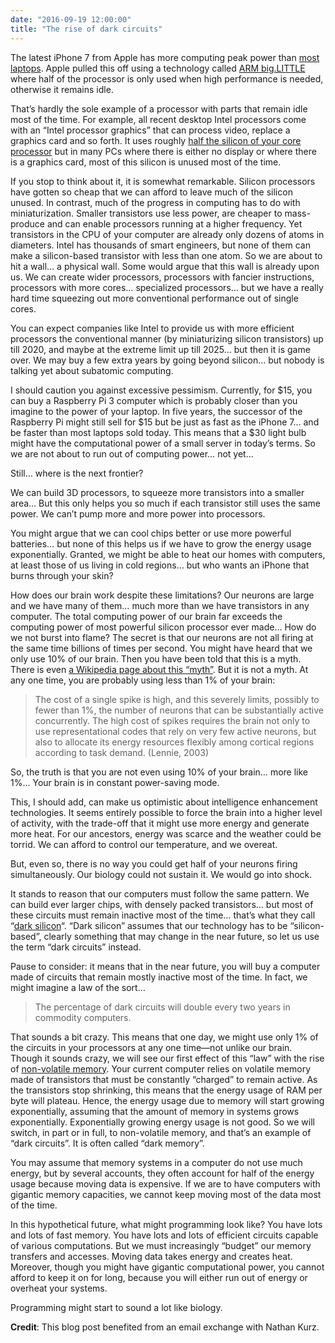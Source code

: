 ```yaml
---
date: "2016-09-19 12:00:00"
title: "The rise of dark circuits"
---
```




The latest iPhone 7 from Apple has more computing peak power than [most laptops](http://daringfireball.net/linked/2016/09/14/geekbench-android-a10). Apple pulled this off using a technology called [ARM big.LITTLE](https://en.wikipedia.org/wiki/ARM_big.LITTLE) where half of the processor is only used when high performance is needed, otherwise it remains idle.

That&rsquo;s hardly the sole example of a processor with parts that remain idle most of the time. For example, all recent desktop Intel processors come with an &ldquo;Intel processor graphics&rdquo; that can process video, replace a graphics card and so forth. It uses roughly [half the silicon of your core processor](https://software.intel.com/sites/default/files/managed/c5/9a/The-Compute-Architecture-of-Intel-Processor-Graphics-Gen9-v1d0.pdf) but in many PCs where there is either no display or where there is a graphics card, most of this silicon is unused most of the time.

If you stop to think about it, it is somewhat remarkable. Silicon processors have gotten so cheap that we can afford to leave much of the silicon unused.
In contrast, much of the progress in computing has to do with miniaturization. Smaller transistors use less power, are cheaper to mass-produce and can enable processors running at a higher frequency. Yet transistors in the CPU of your computer are already only dozens of atoms in diameters. Intel has thousands of smart engineers, but none of them can make a silicon-based transistor with less than one atom. So we are about to hit a wall&hellip; a physical wall. Some would argue that this wall is already upon us. We can create wider processors, processors with fancier instructions, processors with more cores&hellip; specialized processors&hellip; but we have a really hard time squeezing out more conventional performance out of single cores.

You can expect companies like Intel to provide us with more efficient processors the conventional manner (by miniaturizing silicon transistors) up till 2020, and maybe at the extreme limit up till 2025&hellip; but then it is game over. We may buy a few extra years by going beyond silicon&hellip; but nobody is talking yet about subatomic computing.

I should caution you against excessive pessimism. Currently, for $15, you can buy a Raspberry Pi 3 computer which is probably closer than you imagine to the power of your laptop. In five years, the successor of the Raspberry Pi might still sell for $15 but be just as fast as the iPhone 7&hellip; and be faster than most laptops sold today. This means that a $30 light bulb might have the computational power of a small server in today&rsquo;s terms. So we are not about to run out of computing power&hellip; not yet&hellip;

Still&hellip; where is the next frontier?

We can build 3D processors, to squeeze more transistors into a smaller area&hellip; But this only helps you so much if each transistor still uses the same power. We can&rsquo;t pump more and more power into processors.

You might argue that we can cool chips better or use more powerful batteries&hellip; but none of this helps us if we have to grow the energy usage exponentially. Granted, we might be able to heat our homes with computers, at least those of us living in cold regions&hellip; but who wants an iPhone that burns through your skin?

How does our brain work despite these limitations? Our neurons are large and we have many of them&hellip; much more than we have transistors in any computer. The total computing power of our brain far exceeds the computing power of most powerful silicon processor ever made&hellip; How do we not burst into flame? The secret is that our neurons are not all firing at the same time billions of times per second.
You might have heard that we only use 10% of our brain. Then you have been told that this is a myth. There is even [a Wikipedia page about this &ldquo;myth&rdquo;](https://en.wikipedia.org/wiki/Ten_percent_of_the_brain_myth). But it is not a myth. At any one time, you are probably using less than 1% of your brain:

> The cost of a single spike is high, and this severely limits, possibly to fewer than 1%, the number of neurons that can be substantially active concurrently. The high cost of spikes requires the brain not only to use representational codes that rely on very few active neurons, but also to allocate its energy resources flexibly among cortical regions according to task demand. (Lennie, 2003)


So, the truth is that you are not even using 10% of your brain&hellip; more like 1%&hellip; Your brain is in constant power-saving mode.

This, I should add, can make us optimistic about intelligence enhancement technologies. It seems entirely possible to force the brain into a higher level of activity, with the trade-off that it might use more energy and generate more heat. For our ancestors, energy was scarce and the weather could be torrid. We can afford to control our temperature, and we overeat.

But, even so, there is no way you could get half of your neurons firing simultaneously. Our biology could not sustain it. We would go into shock.

It stands to reason that our computers must follow the same pattern. We can build ever larger chips, with densely packed transistors&hellip; but most of these circuits must remain inactive most of the time&hellip; that&rsquo;s what they call &ldquo;[dark silicon](https://en.wikipedia.org/wiki/Dark_silicon)&ldquo;. &ldquo;Dark silicon&rdquo; assumes that our technology has to be &ldquo;silicon-based&rdquo;, clearly something that may change in the near future, so let us use the term &ldquo;dark circuits&rdquo; instead.

Pause to consider: it means that in the near future, you will buy a computer made of circuits that remain mostly inactive most of the time. In fact, we might imagine a law of the sort&hellip;

> The percentage of dark circuits will double every two years in commodity computers.


That sounds a bit crazy. This means that one day, we might use only 1% of the circuits in your processors at any one time&mdash;not unlike our brain. Though it sounds crazy, we will see our first effect of this &ldquo;law&rdquo; with the rise of [non-volatile memory](https://en.wikipedia.org/wiki/Non-volatile_memory). Your current computer relies on volatile memory made of transistors that must be constantly &ldquo;charged&rdquo; to remain active. As the transistors stop shrinking, this means that the energy usage of RAM per byte will plateau. Hence, the energy usage due to memory will start growing exponentially, assuming that the amount of memory in systems grows exponentially. Exponentially growing energy usage is not good. So we will switch, in part or in full, to non-volatile memory, and that&rsquo;s an example of &ldquo;dark circuits&rdquo;. It is often called &ldquo;dark memory&rdquo;.

You may assume that memory systems in a computer do not use much energy, but by several accounts, they often account for half of the energy usage because moving data is expensive. If we are to have computers with gigantic memory capacities, we cannot keep moving most of the data most of the time.

In this hypothetical future, what might programming look like? You have lots and lots of fast memory. You have lots and lots of efficient circuits capable of various computations. But we must increasingly &ldquo;budget&rdquo; our memory transfers and accesses. Moving data takes energy and creates heat. Moreover, though you might have gigantic computational power, you cannot afford to keep it on for long, because you will either run out of energy or overheat your systems.

Programming might start to sound a lot like biology.

__Credit__: This blog post benefited from an email exchange with Nathan Kurz.

